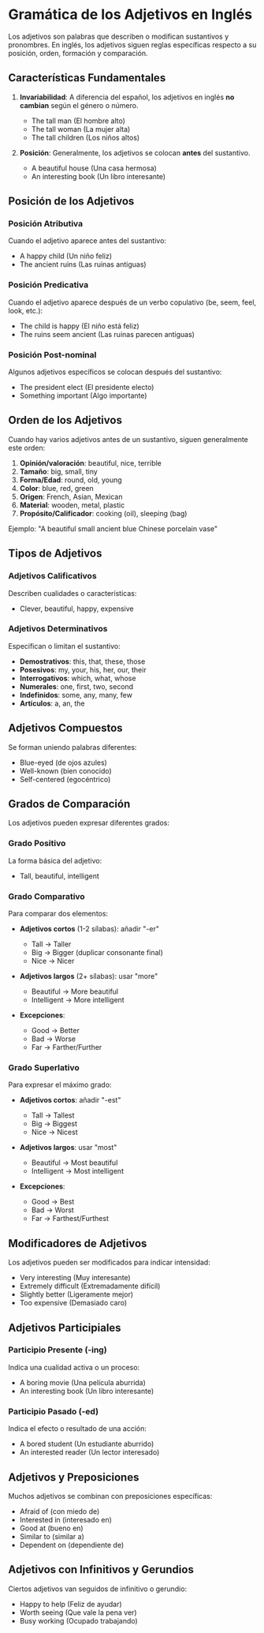 # Gramática de los Adjetivos en Inglés

Los adjetivos son palabras que describen o modifican sustantivos y pronombres. En inglés, los adjetivos siguen reglas específicas respecto a su posición, orden, formación y comparación.

## Características Fundamentales

1. **Invariabilidad**: A diferencia del español, los adjetivos en inglés **no cambian** según el género o número.
   * The tall man (El hombre alto)
   * The tall woman (La mujer alta)
   * The tall children (Los niños altos)

2. **Posición**: Generalmente, los adjetivos se colocan **antes** del sustantivo.
   * A beautiful house (Una casa hermosa)
   * An interesting book (Un libro interesante)

## Posición de los Adjetivos

### Posición Atributiva
Cuando el adjetivo aparece antes del sustantivo:
* A happy child (Un niño feliz)
* The ancient ruins (Las ruinas antiguas)

### Posición Predicativa
Cuando el adjetivo aparece después de un verbo copulativo (be, seem, feel, look, etc.):
* The child is happy (El niño está feliz)
* The ruins seem ancient (Las ruinas parecen antiguas)

### Posición Post-nominal
Algunos adjetivos específicos se colocan después del sustantivo:
* The president elect (El presidente electo)
* Something important (Algo importante)

## Orden de los Adjetivos

Cuando hay varios adjetivos antes de un sustantivo, siguen generalmente este orden:

1. **Opinión/valoración**: beautiful, nice, terrible
2. **Tamaño**: big, small, tiny
3. **Forma/Edad**: round, old, young
4. **Color**: blue, red, green
5. **Origen**: French, Asian, Mexican
6. **Material**: wooden, metal, plastic
7. **Propósito/Calificador**: cooking (oil), sleeping (bag)

Ejemplo: "A beautiful small ancient blue Chinese porcelain vase"

## Tipos de Adjetivos

### Adjetivos Calificativos
Describen cualidades o características:
* Clever, beautiful, happy, expensive

### Adjetivos Determinativos
Especifican o limitan el sustantivo:

* **Demostrativos**: this, that, these, those
* **Posesivos**: my, your, his, her, our, their
* **Interrogativos**: which, what, whose
* **Numerales**: one, first, two, second
* **Indefinidos**: some, any, many, few
* **Artículos**: a, an, the

## Adjetivos Compuestos

Se forman uniendo palabras diferentes:
* Blue-eyed (de ojos azules)
* Well-known (bien conocido)
* Self-centered (egocéntrico)

## Grados de Comparación

Los adjetivos pueden expresar diferentes grados:

### Grado Positivo
La forma básica del adjetivo:
* Tall, beautiful, intelligent

### Grado Comparativo
Para comparar dos elementos:

* **Adjetivos cortos** (1-2 sílabas): añadir "-er"
  * Tall → Taller
  * Big → Bigger (duplicar consonante final)
  * Nice → Nicer

* **Adjetivos largos** (2+ sílabas): usar "more"
  * Beautiful → More beautiful
  * Intelligent → More intelligent

* **Excepciones**:
  * Good → Better
  * Bad → Worse
  * Far → Farther/Further

### Grado Superlativo
Para expresar el máximo grado:

* **Adjetivos cortos**: añadir "-est"
  * Tall → Tallest
  * Big → Biggest
  * Nice → Nicest

* **Adjetivos largos**: usar "most"
  * Beautiful → Most beautiful
  * Intelligent → Most intelligent

* **Excepciones**:
  * Good → Best
  * Bad → Worst
  * Far → Farthest/Furthest

## Modificadores de Adjetivos

Los adjetivos pueden ser modificados para indicar intensidad:

* Very interesting (Muy interesante)
* Extremely difficult (Extremadamente difícil)
* Slightly better (Ligeramente mejor)
* Too expensive (Demasiado caro)

## Adjetivos Participiales

### Participio Presente (-ing)
Indica una cualidad activa o un proceso:
* A boring movie (Una película aburrida)
* An interesting book (Un libro interesante)

### Participio Pasado (-ed)
Indica el efecto o resultado de una acción:
* A bored student (Un estudiante aburrido)
* An interested reader (Un lector interesado)

## Adjetivos y Preposiciones

Muchos adjetivos se combinan con preposiciones específicas:
* Afraid of (con miedo de)
* Interested in (interesado en)
* Good at (bueno en)
* Similar to (similar a)
* Dependent on (dependiente de)

## Adjetivos con Infinitivos y Gerundios

Ciertos adjetivos van seguidos de infinitivo o gerundio:
* Happy to help (Feliz de ayudar)
* Worth seeing (Que vale la pena ver) 
* Busy working (Ocupado trabajando)

